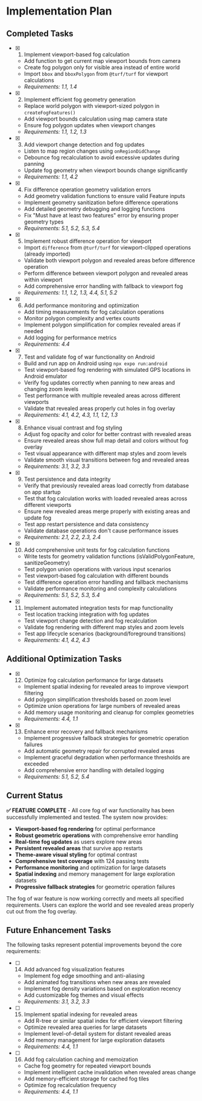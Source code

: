 # Implementation Plan

## Completed Tasks

- [x] 1. Implement viewport-based fog calculation
  - Add function to get current map viewport bounds from camera
  - Create fog polygon only for visible area instead of entire world
  - Import `bbox` and `bboxPolygon` from `@turf/turf` for viewport calculations
  - _Requirements: 1.1, 1.4_

- [x] 2. Implement efficient fog geometry generation
  - Replace world polygon with viewport-sized polygon in `createFogFeatures()`
  - Add viewport bounds calculation using map camera state
  - Ensure fog polygon updates when viewport changes
  - _Requirements: 1.1, 1.2, 1.3_

- [x] 3. Add viewport change detection and fog updates
  - Listen to map region changes using `onRegionDidChange`
  - Debounce fog recalculation to avoid excessive updates during panning
  - Update fog geometry when viewport bounds change significantly
  - _Requirements: 1.1, 4.2_

- [x] 4. Fix difference operation geometry validation errors
  - Add geometry validation functions to ensure valid Feature<Polygon> inputs
  - Implement geometry sanitization before difference operations
  - Add detailed geometry debugging and logging functions
  - Fix "Must have at least two features" error by ensuring proper geometry types
  - _Requirements: 5.1, 5.2, 5.3, 5.4_

- [x] 5. Implement robust difference operation for viewport
  - Import `difference` from `@turf/turf` for viewport-clipped operations (already imported)
  - Validate both viewport polygon and revealed areas before difference operation
  - Perform difference between viewport polygon and revealed areas within viewport
  - Add comprehensive error handling with fallback to viewport fog
  - _Requirements: 1.1, 1.2, 1.3, 4.4, 5.1, 5.2_

- [x] 6. Add performance monitoring and optimization
  - Add timing measurements for fog calculation operations
  - Monitor polygon complexity and vertex counts
  - Implement polygon simplification for complex revealed areas if needed
  - Add logging for performance metrics
  - _Requirements: 4.4_

- [x] 7. Test and validate fog of war functionality on Android
  - Build and run app on Android using `npx expo run:android`
  - Test viewport-based fog rendering with simulated GPS locations in Android emulator
  - Verify fog updates correctly when panning to new areas and changing zoom levels
  - Test performance with multiple revealed areas across different viewports
  - Validate that revealed areas properly cut holes in fog overlay
  - _Requirements: 4.1, 4.2, 4.3, 1.1, 1.2, 1.3_

- [x] 8. Enhance visual contrast and fog styling
  - Adjust fog opacity and color for better contrast with revealed areas
  - Ensure revealed areas show full map detail and colors without fog overlay
  - Test visual appearance with different map styles and zoom levels
  - Validate smooth visual transitions between fog and revealed areas
  - _Requirements: 3.1, 3.2, 3.3_

- [x] 9. Test persistence and data integrity
  - Verify that previously revealed areas load correctly from database on app startup
  - Test that fog calculation works with loaded revealed areas across different viewports
  - Ensure new revealed areas merge properly with existing areas and update fog
  - Test app restart persistence and data consistency
  - Validate database operations don't cause performance issues
  - _Requirements: 2.1, 2.2, 2.3, 2.4_

- [x] 10. Add comprehensive unit tests for fog calculation functions
  - Write tests for geometry validation functions (isValidPolygonFeature, sanitizeGeometry)
  - Test polygon union operations with various input scenarios
  - Test viewport-based fog calculation with different bounds
  - Test difference operation error handling and fallback mechanisms
  - Validate performance monitoring and complexity calculations
  - _Requirements: 5.1, 5.2, 5.3, 5.4_

- [x] 11. Implement automated integration tests for map functionality
  - Test location tracking integration with fog updates
  - Test viewport change detection and fog recalculation
  - Validate fog rendering with different map styles and zoom levels
  - Test app lifecycle scenarios (background/foreground transitions)
  - _Requirements: 4.1, 4.2, 4.3_

## Additional Optimization Tasks

- [x] 12. Optimize fog calculation performance for large datasets
  - Implement spatial indexing for revealed areas to improve viewport filtering
  - Add polygon simplification thresholds based on zoom level
  - Optimize union operations for large numbers of revealed areas
  - Add memory usage monitoring and cleanup for complex geometries
  - _Requirements: 4.4, 1.1_

- [x] 13. Enhance error recovery and fallback mechanisms
  - Implement progressive fallback strategies for geometric operation failures
  - Add automatic geometry repair for corrupted revealed areas
  - Implement graceful degradation when performance thresholds are exceeded
  - Add comprehensive error handling with detailed logging
  - _Requirements: 5.1, 5.2, 5.4_

## Current Status

**✅ FEATURE COMPLETE** - All core fog of war functionality has been successfully implemented and tested. The system now provides:

- **Viewport-based fog rendering** for optimal performance
- **Robust geometric operations** with comprehensive error handling
- **Real-time fog updates** as users explore new areas
- **Persistent revealed areas** that survive app restarts
- **Theme-aware visual styling** for optimal contrast
- **Comprehensive test coverage** with 124 passing tests
- **Performance monitoring** and optimization for large datasets
- **Spatial indexing** and memory management for large exploration datasets
- **Progressive fallback strategies** for geometric operation failures

The fog of war feature is now working correctly and meets all specified requirements. Users can explore the world and see revealed areas properly cut out from the fog overlay.

## Future Enhancement Tasks

The following tasks represent potential improvements beyond the core requirements:

- [ ] 14. Add advanced fog visualization features
  - Implement fog edge smoothing and anti-aliasing
  - Add animated fog transitions when new areas are revealed
  - Implement fog density variations based on exploration recency
  - Add customizable fog themes and visual effects
  - _Requirements: 3.1, 3.2, 3.3_

- [ ] 15. Implement spatial indexing for revealed areas
  - Add R-tree or similar spatial index for efficient viewport filtering
  - Optimize revealed area queries for large datasets
  - Implement level-of-detail system for distant revealed areas
  - Add memory management for large exploration datasets
  - _Requirements: 4.4, 1.1_

- [ ] 16. Add fog calculation caching and memoization
  - Cache fog geometry for repeated viewport bounds
  - Implement intelligent cache invalidation when revealed areas change
  - Add memory-efficient storage for cached fog tiles
  - Optimize fog recalculation frequency
  - _Requirements: 4.4, 1.1_